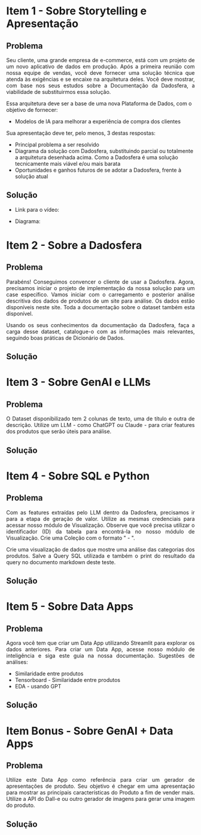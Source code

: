 # **Item 1 - Sobre Storytelling e Apresentação**

## Problema

<p align="justify"> Seu cliente, uma grande empresa de e-commerce, está com um projeto de um novo aplicativo de dados em produção. Após a primeira reunião com nossa equipe de vendas, você deve fornecer uma solução técnica que atenda às exigências e se encaixe na arquitetura deles. Você deve mostrar, com base nos seus estudos sobre a Documentação da Dadosfera, a viabilidade de substituirmos essa solução. </p>

Essa arquitetura deve ser a base de uma nova Plataforma de Dados, com o objetivo de fornecer:

- Modelos de IA para melhorar a experiência de compra dos clientes

Sua apresentação deve ter, pelo menos, 3 destas respostas:

- Principal problema a ser resolvido
- Diagrama da solução com Dadosfera, substituindo parcial ou totalmente a arquitetura desenhada acima. Como a Dadosfera é uma solução tecnicamente mais viável e/ou mais barata
- Oportunidades e ganhos futuros de se adotar a Dadosfera, frente à solução atual

## Solução

- Link para o vídeo:

- Diagrama:

# **Item  2 - Sobre a Dadosfera**

## Problema

<p align="justify"> Parabéns! Conseguimos convencer o cliente de usar a Dadosfera. Agora, precisamos iniciar o projeto de implementação da nossa solução para um case específico. Vamos iniciar com o carregamento e posterior análise descritiva dos dados de produtos de um site para análise. Os dados estão disponíveis neste site. Toda a documentação sobre o dataset também esta disponível. </p>

<p align="justify"> Usando os seus conhecimentos da documentação da Dadosfera, faça a carga desse dataset, catalogue-o com as informações mais relevantes, seguindo boas práticas de Dicionário de Dados. </p>

## Solução


# **Item 3 - Sobre GenAI e LLMs**

## Problema

<p align="justify"> O Dataset disponibilizado tem 2 colunas de texto, uma de título e outra de descrição. Utilize um LLM - como  ChatGPT ou Claude - para criar features dos produtos que serão úteis para análise. </p>

## Solução
  

# **Item  4 - Sobre SQL e Python**

## Problema

<p align="justify"> Com as features extraídas pelo LLM dentro da Dadosfera, precisamos ir para a etapa de geração de valor. Utilize as mesmas credenciais para acessar nosso módulo de Visualização. Observe que você precisa utilizar o identificador (ID) da tabela para encontrá-la no nosso módulo de Visualização. Crie uma Coleção com o formato "<nome> <sobrenome> - <mes_ano>". </p>

<p align="justify"> Crie uma visualização de dados que mostre uma análise das categorias dos produtos. Salve a Query SQL utilizada e também o print do resultado da query no documento markdown deste teste. </p>

## Solução


# **Item  5 - Sobre Data Apps**

## Problema

<p align="justify"> Agora você tem que criar um Data App utilizando Streamlit para explorar os dados anteriores. Para criar um Data App, acesse nosso módulo de inteligência e siga este guia na nossa documentação. Sugestões de análises: </p>

- Similaridade entre produtos
- Tensorboard - Similaridade entre produtos
- EDA - usando GPT

## Solução

# **Item Bonus - Sobre GenAI + Data Apps**

## Problema

<p align="justify"> Utilize este Data App como referência para criar um gerador de apresentações de produto. Seu objetivo é chegar em uma apresentação para mostrar as principais características do Produto a fim de vender mais. Utilize a API do Dall-e ou outro gerador de imagens para gerar uma imagem do produto. </p>

## Solução








